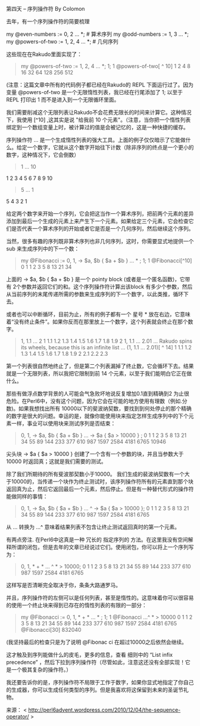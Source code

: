 第四天 – 序列操作符 By   Colomon


去年，有一个序列操作符的简要梳理

 my @even-numbers  := 0, 2 ... *;    # 算术序列
 my @odd-numbers   := 1, 3 ... *;
 my @powers-of-two := 1, 2, 4 ... *; # 几何序列


这些现在在Rakudo里面实现了：

 > my @powers-of-two := 1, 2, 4 ... *; 1;
 1
 > @powers-of-two[ ^ 10]
 1 2 4 8 16 32 64 128 256 512


(注意：这篇文章中所有的代码例子都已经在Rakudo的 REPL 下面运行过了。因为变量 @powers-of-two 是一个无限惰性列表，我已经在行尾添加了 1; 以至于 REPL 打印出 1 而不是进入到一个无限循环里面。

我们需要削减这个无限列表让Rakudo不会花费无限长的时间来计算它。这种情况下，我使用 [^10] ,这其实是说 "给我前 10 个元素"。（注意，当你把一个惰性列表绑定到一个数组变量上时，被计算过的值是会被记忆的，这是一种快捷的缓存。

序列操作符   ...  是一个生成惰性列表的强大工具。上面的例子仅仅暗示了它能做什么。给定一个数字，它就从这个数字开始往下计数（除非序列的终点是一个更小的数字，这种情况下，它会倒数）

> 1 ... 10

1 2 3 4 5 6 7 8 9 10

> 5 ... 1

5 4 3 2 1

 给定两个数字来开始一个序列，它会把这当作一个算术序列，把前两个元素的差异添加到最后一个生成的元素上来产生下一个元素。如果给定三个元素，它会检查它们是否代表一个算术序列的开始或者它是否是一个几何序列，然后继续这个序列。

当然，很多有趣的序列既非算术序列也非几何序列，这时，你需要显式地提供一个 sub 来生成序列中的下一个数：

 > my @Fibonacci := 0, 1, -> $a, $b { $a + $b } ... * ; 1;
 1
 > @Fibonacci[^10]
 0 1 1 2 3 5 8 13 21 34


  上面的  -> $a, $b { $a + $b }  是一个 pointy block (或者是一个匿名函数)，它带有 2个参数并返回它们的和。这个序列操作符计算出该block 有多少个参数，然后从当前序列的末尾传递所需的参数来生成序列的下一个数字，以此类推，循环下去。

或者也可以中断循环，目前为止，所有的例子都有一个 星号 * 放在右边，它意味着“没有终止条件”。如果你反而在那里放上一个数字，这个列表就会终止在那个数字。

 > 1, 1.1 ... 2
 1 1.1 1.2 1.3 1.4 1.5 1.6 1.7 1.8 1.9 2
 > 1, 1.1 ... 2.01
 ... Rakudo spins its wheels, because this is an infinite list ...
 > (1, 1.1 ... 2.01)[ ^ 14]
 1 1.1 1.2 1.3 1.4 1.5 1.6 1.7 1.8 1.9 2 2.1 2.2 2.3


第一个列表很自然地终止了，但是第二个列表漏掉了终止数，它会循环下去。结果就是一个无限列表，所以我把它限制到前 14 个元素，以至于我们能明白它正在做什么。

那些有做浮点数学背景的人可能会气急败坏地说反复增加0.1直到精确到2 为止很危险。在Perl6中，没有这个问题，因为它会在可能的地方使用有理数（例如.分数)。如果我想找出所有 10000以下的斐波纳契数，要找到到何处停止的那个精确的数字是很大的问题。幸运的是，就像你能使用块来指定怎样生成序列中的下个元素一样，事业可以使用块来测试序列是否结束：

 > 0, 1, -> $a, $b { $a + $b } ... -> $a { $a > 10000 } ;
 0 1 1 2 3 5 8 13 21 34 55 89 144 233 377 610 987 1597 2584 4181 6765 10946


尖头块  -> $a { $a > 10000 }  创建了一个含有一个参数的块，并且当参数大于 10000 时返回真；这就是我们需要的测试。

除了我们所期待的所有斐波那契数小于10000。 我们生成的裴波纳契数有一个大于10000的，当传递一个块作为终止测试时，该序列操作符所有的元素直到那个块返回真为止，然后它返回最后一个元素，然后停止。但是有一种替代形式的操作符能做同样的事情：

 > 0, 1, -> $a, $b { $a + $b } ... ^ -> $a { $a > 10000 };
 0 1 1 2 3 5 8 13 21 34 55 89 144 233 377 610 987 1597 2584 4181 6765


从  ...  转换为  ...^  意味着结果列表不包含让终止测试返回真时的第一个元素。

有两点旁注. 在Perl6中这真是一种 冗长的 指定序列的 方法。在这里我没有空间解释所谓的闭包，但是去年的文章已经说过它们。使用闭包，你可以将上一个序列写为：

 > 0, 1, * + * ... ^ * > 10000;
 0 1 1 2 3 5 8 13 21 34 55 89 144 233 377 610 987 1597 2584 4181 6765


这样写是否清晰完全取决于你，条条大路通罗马。

并且，序列操作符的左侧可以是任何列表，甚至是惰性的。这意味着你可以很容易的使用一个终止块来得到已存在的惰性列表的有限的一部分：

 > my @Fibonacci := 0, 1, * + * ... * ; 1;
 1
 > @Fibonacci ...^ * > 10000
 0 1 1 2 3 5 8 13 21 34 55 89 144 233 377 610 987 1597 2584 4181 6765
 > @Fibonacci[30]
 832040


(我坚持最后的检查只是为了说明 @Fibonac ci 在超过10000之后依然会继续。

这才触及到序列能做什么的皮毛，更多的信息，查看 细则中的  “List infix precedence” ，然后下拉到序列操作符（尽管如此，注意这还没有全部实现！它是一个极其复杂的操作符。） 

我还要告诉你的是，序列操作符不局限于工作于数字，如果你显式地指定了你自己的生成器，你可以生成任何类型的序列。但是我喜欢将这保留到未来的圣诞节礼物。




来源： < http://perl6advent.wordpress.com/2010/12/04/the-sequence-operator/ >  